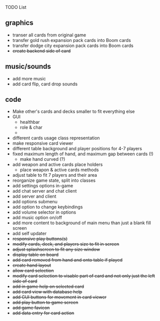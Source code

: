 TODO List

## graphics
* transer all cards from original game 
* transfer gold rush expansion pack cards into Boom cards
* transfer dodge city expansion pack cards into Boom cards
* ~~create backend side of card~~

## music/sounds
* add more music
* add card flip, card drop sounds

## code
* Make other's cards and decks smaller to fit everything else
* GUI
	* healthbar
	* role & char
	* 
* different cards usage class representation
* make responsive card viewer 
* different table background and player positions for 4-7 players
* fixed maximum length of hand, and maximum gap between cards (!)
	* make hand curved (?)
* add weapon and active cards place holders
	* place weapon & active cards methods
* adjust table to fit 7 players and their area
* reorganize game state, split into classes
* add settings options in-game
* add chat server and chat client
* add server and client
* add options submenu
* add option to change keybindings
* add volume selector in options
* add music option on/off
* add more content to background of main menu than just a blank fill screen
* add self updater
* ~~responsive play buttons(s)~~
* ~~modify cards, deck, and players size to fit in screen~~
* ~~adjust splashscreen to fit any size window~~
* ~~display table on board~~
* ~~add card removed from hand and onto table if played~~
* ~~create hand layout~~
* ~~allow card selection~~
* ~~modify card selection to visable part of card and not only just the left side of card~~
* ~~add in game help on selected card~~
* ~~add card view with database help~~
* ~~add GUI buttons for movement in card viewer~~ 
* ~~add play button to game screen~~
* ~~add game favicon~~
* ~~add data entry for card action~~

